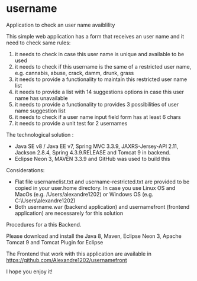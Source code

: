 # username
Application to check an user name avaiblility

This simple web application has a form that receives an user name and it need to check same rules:
1) it needs to check in case this user name is unique and available to be used
2) it needs to check if this username is the same of a restricted user name, e.g. cannabis, abuse, crack, damm, drunk, grass  
3) it needs to provide a functionality to maintain this restricted user name list
4) it needs to provide a list with 14 suggestions options in case this user name has unavailable
5) it needs to provide a functionality to provides 3 possibilities of user name suggestion list
6) it needs to check if a user name input field form has at least 6 chars
7) it needs to provide a unit test for 2 usernames   

The technological solution : 
- Java SE v8 / Java EE v7, Spring MVC 3.3.9, JAXRS-Jersey-API 2.11, Jackson 2.8.4, Spring 4.3.9.RELEASE and Tomcat 9 in backend. 
- Eclipse Neon 3, MAVEN 3.3.9 and GitHub was used to build this 

Considerations:
- Flat file usernamelist.txt and username-restricted.txt are provided to be copied in your user.home directory. In case you use Linux OS and MacOs (e.g. /Users/alexandre1202) or Windows OS (e.g. C:\Users\alexandre1202\)  
- Both username.war (backend application) and usernamefront (frontend application) are necessarely for this solution

Procedures for a this Backend. 

Please download and install the Java 8, Maven, Eclipse Neon 3, Apache Tomcat 9 and Tomcat Plugin for Eclipse 

The Frontend that work with this application are available in https://github.com/Alexandre1202/usernamefront

I hope you enjoy it!

